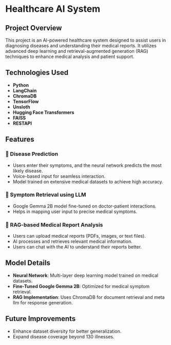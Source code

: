 # Healthcare AI System

## Project Overview
This project is an AI-powered healthcare system designed to assist users in diagnosing diseases and understanding their medical reports. It utilizes advanced deep learning and retrieval-augmented generation (RAG) techniques to enhance medical analysis and patient support.

## Technologies Used
- **Python**
- **LangChain**  
- **ChromaDB**
- **TensorFlow**
- **Unsloth**
- **Hugging Face Transformers**
- **FAISS**
- **RESTAPI**

## Features
### 🔹 Disease Prediction
- Users enter their symptoms, and the neural network predicts the most likely disease.
- Voice-based input for seamless interaction.
- Model trained on extensive medical datasets to achieve high accuracy.

### 🔹 Symptom Retrieval using LLM
- Google Gemma 2B model fine-tuned on doctor-patient interactions.
- Helps in mapping user input to precise medical symptoms.

### 🔹 RAG-based Medical Report Analysis
- Users can upload medical reports (PDFs, images, or text files).
- AI processes and retrieves relevant medical information.
- Users can chat with the AI to understand their reports better.

## Model Details
- **Neural Network**: Multi-layer deep learning model trained on medical datasets.
- **Fine-Tuned Google Gemma 2B**: Optimized for medical symptom retrieval.
- **RAG Implementation**: Uses ChromaDB for document retrieval and meta llm for response generation.

## Future Improvements
- Enhance dataset diversity for better generalization.
- Expand disease coverage beyond 130 illnesses.


